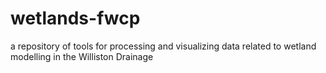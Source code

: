 # wetlands-fwcp
a repository of tools for processing and visualizing data related to wetland modelling in the Williston Drainage
